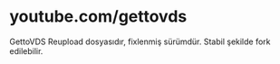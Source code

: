 # youtube.com/gettovds

GettoVDS Reupload dosyasıdır, fixlenmiş sürümdür. Stabil şekilde fork edilebilir.
